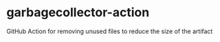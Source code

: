 # garbagecollector-action
GitHub Action for removing unused files to reduce the size of the artifact 
